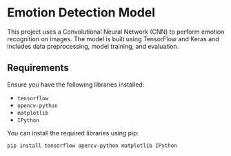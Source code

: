 # Emotion Detection Model

This project uses a Convolutional Neural Network (CNN) to perform emotion recognition on images. The model is built using TensorFlow and Keras and includes data preprocessing, model training, and evaluation.

## Requirements

Ensure you have the following libraries installed:

- `tensorflow`
- `opencv-python`
- `matplotlib`
- `IPython`

You can install the required libraries using pip:

```bash
pip install tensorflow opencv-python matplotlib IPython
